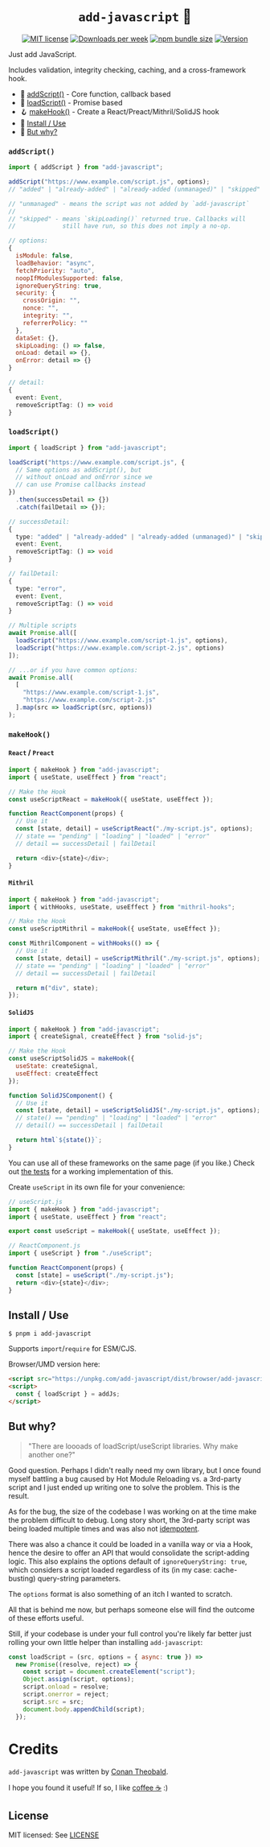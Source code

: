 <h1 align="center"><code>add-javascript</code> 📜</h1>

<p align="center">
  <a href="https://github.com/shuckster/add-javascript/blob/master/LICENSE">
    <img
      alt="MIT license"
      src="https://img.shields.io/npm/l/add-javascript?style=plastic"
    /></a>
  <a href="https://www.npmjs.com/package/add-javascript">
    <img
      alt="Downloads per week"
      src="https://img.shields.io/npm/dw/add-javascript?style=plastic"
    /></a>
  <a href="https://bundlephobia.com/result?p=add-javascript">
    <img
      alt="npm bundle size"
      src="https://img.shields.io/bundlephobia/minzip/add-javascript?style=plastic"
    /></a>
  <a href="https://www.npmjs.com/package/add-javascript">
    <img
      alt="Version"
      src="https://img.shields.io/npm/v/add-javascript?style=plastic"
    /></a>
</p>

Just add JavaScript.

Includes validation, integrity checking, caching, and a cross-framework hook.

- 🤙 [addScript()](#addScript) - Core function, callback based
- 🙏 [loadScript()](#loadscript) - Promise based
- 🪝 [makeHook()](#makehook) - Create a React/Preact/Mithril/SolidJS hook
- 📀 [Install / Use](#install--use)
- 🤨 [But why?](#but-why)

### `addScript()`

```js
import { addScript } from "add-javascript";

addScript("https://www.example.com/script.js", options);
// "added" | "already-added" | "already-added (unmanaged)" | "skipped"

// "unmanaged" - means the script was not added by `add-javascript`
//
// "skipped" - means `skipLoading()` returned true. Callbacks will
//             still have run, so this does not imply a no-op.
```

```js
// options:
{
  isModule: false,
  loadBehavior: "async",
  fetchPriority: "auto",
  noopIfModulesSupported: false,
  ignoreQueryString: true,
  security: {
    crossOrigin: "",
    nonce: "",
    integrity: "",
    referrerPolicy: ""
  },
  dataSet: {},
  skipLoading: () => false,
  onLoad: detail => {},
  onError: detail => {}
}
```

```ts
// detail:
{
  event: Event,
  removeScriptTag: () => void
}
```

### `loadScript()`

```js
import { loadScript } from "add-javascript";

loadScript("https://www.example.com/script.js", {
  // Same options as addScript(), but
  // without onLoad and onError since we
  // can use Promise callbacks instead
})
  .then(successDetail => {})
  .catch(failDetail => {});
```

```ts
// successDetail:
{
  type: "added" | "already-added" | "already-added (unmanaged)" | "skipped",
  event: Event,
  removeScriptTag: () => void
}

// failDetail:
{
  type: "error",
  event: Event,
  removeScriptTag: () => void
}
```

```js
// Multiple scripts
await Promise.all([
  loadScript("https://www.example.com/script-1.js", options),
  loadScript("https://www.example.com/script-2.js", options)
]);

// ...or if you have common options:
await Promise.all(
  [
    "https://www.example.com/script-1.js",
    "https://www.example.com/script-2.js"
  ].map(src => loadScript(src, options))
);
```

### `makeHook()`

#### `React` / `Preact`

```js
import { makeHook } from "add-javascript";
import { useState, useEffect } from "react";

// Make the Hook
const useScriptReact = makeHook({ useState, useEffect });

function ReactComponent(props) {
  // Use it
  const [state, detail] = useScriptReact("./my-script.js", options);
  // state == "pending" | "loading" | "loaded" | "error"
  // detail == successDetail | failDetail

  return <div>{state}</div>;
}
```

#### `Mithril`

```js
import { makeHook } from "add-javascript";
import { withHooks, useState, useEffect } from "mithril-hooks";

// Make the Hook
const useScriptMithril = makeHook({ useState, useEffect });

const MithrilComponent = withHooks(() => {
  // Use it
  const [state, detail] = useScriptMithril("./my-script.js", options);
  // state == "pending" | "loading" | "loaded" | "error"
  // detail == successDetail | failDetail

  return m("div", state);
});
```

#### `SolidJS`

```js
import { makeHook } from "add-javascript";
import { createSignal, createEffect } from "solid-js";

// Make the Hook
const useScriptSolidJS = makeHook({
  useState: createSignal,
  useEffect: createEffect
});

function SolidJSComponent() {
  // Use it
  const [state, detail] = useScriptSolidJS("./my-script.js", options);
  // state() == "pending" | "loading" | "loaded" | "error"
  // detail() == successDetail | failDetail

  return html`${state()}`;
}
```

You can use all of these frameworks on the same page (if you like.) Check out [the tests](./tests/www/index.html) for a working implementation of this.

Create `useScript` in its own file for your convenience:

```js
// useScript.js
import { makeHook } from "add-javascript";
import { useState, useEffect } from "react";

export const useScript = makeHook({ useState, useEffect });
```

```js
// ReactComponent.js
import { useScript } from "./useScript";

function ReactComponent(props) {
  const [state] = useScript("./my-script.js");
  return <div>{state}</div>;
}
```

## Install / Use

```
$ pnpm i add-javascript
```

Supports `import`/`require` for ESM/CJS.

Browser/UMD version here:

```html
<script src="https://unpkg.com/add-javascript/dist/browser/add-javascript.browser.js"></script>
<script>
  const { loadScript } = addJs;
</script>
```

## But why?

> "There are loooads of loadScript/useScript libraries. Why make another one?"

Good question. Perhaps I didn't really need my own library, but I once found myself battling a bug caused by Hot Module Reloading vs. a 3rd-party script and I just ended up writing one to solve the problem. This is the result.

As for the bug, the size of the codebase I was working on at the time make the problem difficult to debug. Long story short, the 3rd-party script was being loaded multiple times and was also not [idempotent](https://www.google.com/search?q=idempotent).

There was also a chance it could be loaded in a vanilla way or via a Hook, hence the desire to offer an API that would consolidate the script-adding logic. This also explains the options default of `ignoreQueryString: true`, which considers a script loaded regardless of its (in my case: cache-busting) query-string parameters.

The `options` format is also something of an itch I wanted to scratch.

All that is behind me now, but perhaps someone else will find the outcome of these efforts useful.

Still, if your codebase is under your full control you're likely far better just rolling your own little helper than installing `add-javascript`:

```js
const loadScript = (src, options = { async: true }) =>
  new Promise((resolve, reject) => {
    const script = document.createElement("script");
    Object.assign(script, options);
    script.onload = resolve;
    script.onerror = reject;
    script.src = src;
    document.body.appendChild(script);
  });
```

# Credits

`add-javascript` was written by [Conan Theobald](https://github.com/shuckster/).

I hope you found it useful! If so, I like [coffee ☕️](https://www.buymeacoffee.com/shuckster) :)

## License

MIT licensed: See [LICENSE](LICENSE)
